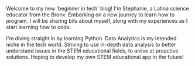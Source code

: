  Welcome to my new 'beginner in tech' blog! 
  I'm Stephanie, a Latina science educator from the Bronx.
  Embarking on a new journey to learn how to program. 
  I will be sharing bits about myself,
  along with my experiences as I start learning how to code.
  
  I'm diving straight in by learning Python.
  Data Analytics is my intended niche in the tech world. 
  Striving to use in-depth data analysis to better understand issues 
  in the STEM educational fields, to arrive at proactive solutions. 
  Hoping to develop my own STEM educational app in the future!
